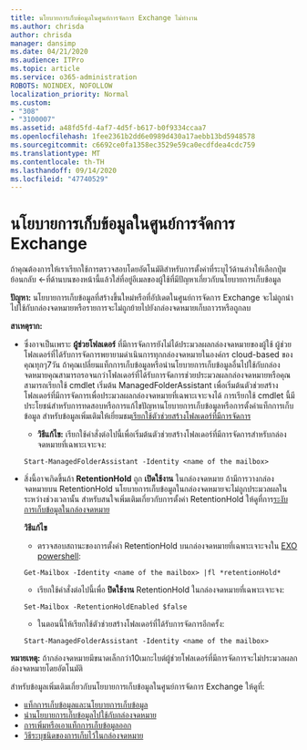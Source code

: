 ```yaml
---
title: นโยบายการเก็บข้อมูลในศูนย์การจัดการ Exchange ไม่ทำงาน
ms.author: chrisda
author: chrisda
manager: dansimp
ms.date: 04/21/2020
ms.audience: ITPro
ms.topic: article
ms.service: o365-administration
ROBOTS: NOINDEX, NOFOLLOW
localization_priority: Normal
ms.custom:
- "308"
- "3100007"
ms.assetid: a48fd5fd-4af7-4d5f-b617-b0f9334ccaa7
ms.openlocfilehash: 1fee2361b2dd6e0989d430a17aebb13bd5948578
ms.sourcegitcommit: c6692ce0fa1358ec3529e59ca0ecdfdea4cdc759
ms.translationtype: MT
ms.contentlocale: th-TH
ms.lasthandoff: 09/14/2020
ms.locfileid: "47740529"
---
```

# <a name="retention-policies-in-exchange-admin-center"></a>นโยบายการเก็บข้อมูลในศูนย์การจัดการ Exchange

ถ้าคุณต้องการให้เราเรียกใช้การตรวจสอบโดยอัตโนมัติสำหรับการตั้งค่าที่ระบุไว้ด้านล่างให้เลือกปุ่มย้อนกลับ <-ที่ด้านบนของหน้านี้แล้วใส่ที่อยู่อีเมลของผู้ใช้ที่มีปัญหาเกี่ยวกับนโยบายการเก็บข้อมูล

 **ปัญหา:** นโยบายการเก็บข้อมูลที่สร้างขึ้นใหม่หรือที่อัปเดตในศูนย์การจัดการ Exchange จะไม่ถูกนำไปใช้กับกล่องจดหมายหรือรายการจะไม่ถูกย้ายไปยังกล่องจดหมายเก็บถาวรหรือถูกลบ 
  
 **สาเหตุราก:**
  
- ซึ่งอาจเป็นเพราะ **ผู้ช่วยโฟลเดอร์** ที่มีการจัดการยังไม่ได้ประมวลผลกล่องจดหมายของผู้ใช้ ผู้ช่วยโฟลเดอร์ที่ได้รับการจัดการพยายามดำเนินการทุกกล่องจดหมายในองค์กร cloud-based ของคุณทุกๆ7วัน ถ้าคุณเปลี่ยนแท็กการเก็บข้อมูลหรือนำนโยบายการเก็บข้อมูลอื่นไปใช้กับกล่องจดหมายคุณสามารถรอจนกว่าโฟลเดอร์ที่ได้รับการจัดการช่วยประมวลผลกล่องจดหมายหรือคุณสามารถเรียกใช้ cmdlet เริ่มต้น ManagedFolderAssistant เพื่อเริ่มต้นตัวช่วยสร้างโฟลเดอร์ที่มีการจัดการเพื่อประมวลผลกล่องจดหมายที่เฉพาะเจาะจงได้ การเรียกใช้ cmdlet นี้มีประโยชน์สำหรับการทดสอบหรือการแก้ไขปัญหานโยบายการเก็บข้อมูลหรือการตั้งค่าแท็กการเก็บข้อมูล สำหรับข้อมูลเพิ่มเติมให้เยี่ยมชม[เรียกใช้ตัวช่วยสร้างโฟลเดอร์ที่มีการจัดการ](https://msdn.microsoft.com/library/gg271153%28v=exchsrvcs.149%29.aspx#managedfolderassist)
    
  - **วิธีแก้ไข:** เรียกใช้คำสั่งต่อไปนี้เพื่อเริ่มต้นตัวช่วยสร้างโฟลเดอร์ที่มีการจัดการสำหรับกล่องจดหมายที่เฉพาะเจาะจง:
    
  ```
  Start-ManagedFolderAssistant -Identity <name of the mailbox>
  ```

- สิ่งนี้อาจเกิดขึ้นถ้า **RetentionHold** ถูก **เปิดใช้งาน** ในกล่องจดหมาย ถ้ามีการวางกล่องจดหมายบน RetentionHold นโยบายการเก็บข้อมูลในกล่องจดหมายจะไม่ถูกประมวลผลในระหว่างช่วงเวลานั้น สำหรับสนใจเพิ่มเติมเกี่ยวกับการตั้งค่า RetentionHold ให้ดูที่การ[ระงับการเก็บข้อมูลในกล่องจดหมาย](https://docs.microsoft.com/exchange/security-and-compliance/messaging-records-management/mailbox-retention-hold)
    
    **วิธีแก้ไข**
    
  - ตรวจสอบสถานะของการตั้งค่า RetentionHold บนกล่องจดหมายที่เฉพาะเจาะจงใน [EXO powershell](https://docs.microsoft.com/powershell/exchange/exchange-online/connect-to-exchange-online-powershell/connect-to-exchange-online-powershell?view=exchange-ps):
    
  ```
  Get-Mailbox -Identity <name of the mailbox> |fl *retentionHold*
  ```

  - เรียกใช้คำสั่งต่อไปนี้เพื่อ **ปิดใช้งาน** RetentionHold ในกล่องจดหมายที่เฉพาะเจาะจง:
    
  ```
  Set-Mailbox -RetentionHoldEnabled $false
  ```

  - ในตอนนี้ให้เรียกใช้ตัวช่วยสร้างโฟลเดอร์ที่ได้รับการจัดการอีกครั้ง:
    
  ```
  Start-ManagedFolderAssistant -Identity <name of the mailbox>
  ```

 **หมายเหตุ:** ถ้ากล่องจดหมายมีขนาดเล็กกว่า10เมกะไบต์ผู้ช่วยโฟลเดอร์ที่มีการจัดการจะไม่ประมวลผลกล่องจดหมายโดยอัตโนมัติ
 
สำหรับข้อมูลเพิ่มเติมเกี่ยวกับนโยบายการเก็บข้อมูลในศูนย์การจัดการ Exchange ให้ดูที่:
- [แท็กการเก็บข้อมูลและนโยบายการเก็บข้อมูล](https://docs.microsoft.com/exchange/security-and-compliance/messaging-records-management/retention-tags-and-policies)
- [นำนโยบายการเก็บข้อมูลไปใช้กับกล่องจดหมาย](https://docs.microsoft.com/exchange/security-and-compliance/messaging-records-management/apply-retention-policy)
- [การเพิ่มหรือเอาแท็กการเก็บข้อมูลออก](https://docs.microsoft.com/exchange/security-and-compliance/messaging-records-management/add-or-remove-retention-tags)
- [วิธีระบุชนิดของการเก็บไว้ในกล่องจดหมาย](https://docs.microsoft.com/microsoft-365/compliance/identify-a-hold-on-an-exchange-online-mailbox)
